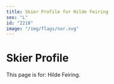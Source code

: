 ```yaml
---
title: Skier Profile for Hilde Feiring
sex: "L"
id: "2218"
image: "/img/flags/nor.svg" 
---
```


# Skier Profile

This page is for: Hilde Feiring.
    